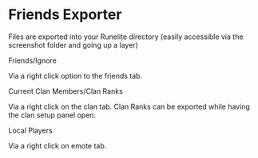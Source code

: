 # Friends Exporter
Files are exported into your Runelite directory (easily accessible via the screenshot folder and going up a layer)


Friends/Ignore

Via a right click option to the friends tab.


Current Clan Members/Clan Ranks

Via a right click on the clan tab.
Clan Ranks can be exported while having the clan setup panel open.


Local Players

Via a right click on emote tab.

